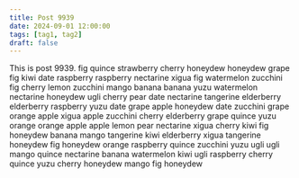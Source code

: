 ```yaml
---
title: Post 9939
date: 2024-09-01 12:00:00
tags: [tag1, tag2]
draft: false
---
```

This is post 9939.
fig
quince
strawberry
cherry
honeydew
honeydew
grape
fig
kiwi
date
raspberry
raspberry
nectarine
xigua
fig
watermelon
zucchini
fig
cherry
lemon
zucchini
mango
banana
banana
yuzu
watermelon
nectarine
honeydew
ugli
cherry
pear
date
nectarine
tangerine
elderberry
elderberry
raspberry
yuzu
date
grape
apple
honeydew
date
zucchini
grape
orange
apple
xigua
apple
zucchini
cherry
elderberry
grape
quince
yuzu
orange
orange
apple
apple
lemon
pear
nectarine
xigua
cherry
kiwi
fig
honeydew
banana
mango
tangerine
kiwi
elderberry
xigua
tangerine
honeydew
fig
honeydew
orange
raspberry
quince
zucchini
yuzu
ugli
ugli
mango
quince
nectarine
banana
watermelon
kiwi
ugli
raspberry
cherry
quince
yuzu
cherry
honeydew
mango
fig
honeydew
